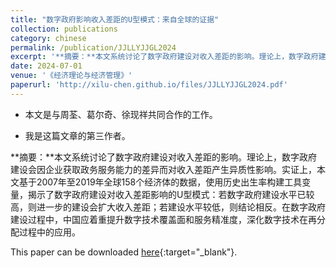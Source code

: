 ```yaml
---
title: "数字政府影响收入差距的U型模式：来自全球的证据"
collection: publications
category: chinese
permalink: /publication/JJLLYJJGL2024
excerpt: '**摘要：**本文系统讨论了数字政府建设对收入差距的影响。理论上，数字政府建设会因企业获取政务服务能力的差异而对收入差距产生异质性影响。实证上，本文基于2007年至2019年全球158个经济体的数据，使用历史出生率构建工具变量，揭示了数字政府建设对收入差距影响的U型模式：若数字政府建设水平已较高，则进一步的建设会扩大收入差距；若建设水平较低，则结论相反。在数字政府建设过程中，中国应着重提升数字技术覆盖面和服务精准度，深化数字技术在再分配过程中的应用。'
date: 2024-07-01
venue: '《经济理论与经济管理》'
paperurl: 'http://xilu-chen.github.io/files/JJLLYJJGL2024.pdf'
---
```


* 本文是与周荃、葛尔奇、徐现祥共同合作的工作。

* 我是这篇文章的第三作者。

**摘要：**本文系统讨论了数字政府建设对收入差距的影响。理论上，数字政府建设会因企业获取政务服务能力的差异而对收入差距产生异质性影响。实证上，本文基于2007年至2019年全球158个经济体的数据，使用历史出生率构建工具变量，揭示了数字政府建设对收入差距影响的U型模式：若数字政府建设水平已较高，则进一步的建设会扩大收入差距；若建设水平较低，则结论相反。在数字政府建设过程中，中国应着重提升数字技术覆盖面和服务精准度，深化数字技术在再分配过程中的应用。

This paper can be downloaded [here](http://xilu-chen.github.io/files/JJLLYJJGL2024.pdf){:target="_blank"}.
